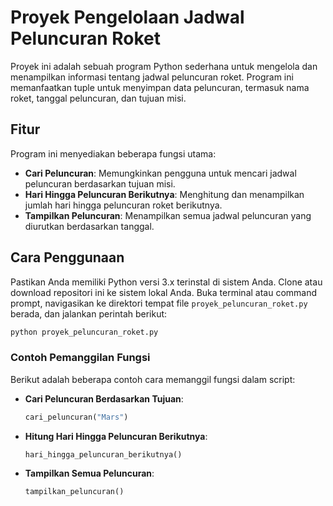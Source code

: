
# Proyek Pengelolaan Jadwal Peluncuran Roket

Proyek ini adalah sebuah program Python sederhana untuk mengelola dan menampilkan informasi tentang jadwal peluncuran roket. Program ini memanfaatkan tuple untuk menyimpan data peluncuran, termasuk nama roket, tanggal peluncuran, dan tujuan misi.

## Fitur

Program ini menyediakan beberapa fungsi utama:

- **Cari Peluncuran**: Memungkinkan pengguna untuk mencari jadwal peluncuran berdasarkan tujuan misi.
- **Hari Hingga Peluncuran Berikutnya**: Menghitung dan menampilkan jumlah hari hingga peluncuran roket berikutnya.
- **Tampilkan Peluncuran**: Menampilkan semua jadwal peluncuran yang diurutkan berdasarkan tanggal.

## Cara Penggunaan

Pastikan Anda memiliki Python versi 3.x terinstal di sistem Anda. Clone atau download repositori ini ke sistem lokal Anda. Buka terminal atau command prompt, navigasikan ke direktori tempat file `proyek_peluncuran_roket.py` berada, dan jalankan perintah berikut:

```bash
python proyek_peluncuran_roket.py
```

### Contoh Pemanggilan Fungsi

Berikut adalah beberapa contoh cara memanggil fungsi dalam script:

- **Cari Peluncuran Berdasarkan Tujuan**:

  ```python
  cari_peluncuran("Mars")
  ```

- **Hitung Hari Hingga Peluncuran Berikutnya**:

  ```python
  hari_hingga_peluncuran_berikutnya()
  ```

- **Tampilkan Semua Peluncuran**:

  ```python
  tampilkan_peluncuran()
  ```

